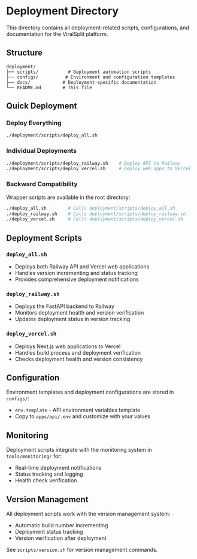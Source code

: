 # Deployment Directory

This directory contains all deployment-related scripts, configurations, and documentation for the ViralSplit platform.

## Structure

```
deployment/
├── scripts/           # Deployment automation scripts
├── configs/          # Environment and configuration templates  
├── docs/            # Deployment-specific documentation
└── README.md        # This file
```

## Quick Deployment

### Deploy Everything
```bash
./deployment/scripts/deploy_all.sh
```

### Individual Deployments
```bash
./deployment/scripts/deploy_railway.sh    # Deploy API to Railway
./deployment/scripts/deploy_vercel.sh     # Deploy web apps to Vercel
```

### Backward Compatibility
Wrapper scripts are available in the root directory:
```bash
./deploy_all.sh        # Calls deployment/scripts/deploy_all.sh
./deploy_railway.sh    # Calls deployment/scripts/deploy_railway.sh
./deploy_vercel.sh     # Calls deployment/scripts/deploy_vercel.sh
```

## Deployment Scripts

### `deploy_all.sh`
- Deploys both Railway API and Vercel web applications
- Handles version incrementing and status tracking
- Provides comprehensive deployment notifications

### `deploy_railway.sh` 
- Deploys the FastAPI backend to Railway
- Monitors deployment health and version verification
- Updates deployment status in version tracking

### `deploy_vercel.sh`
- Deploys Next.js web applications to Vercel
- Handles build process and deployment verification
- Checks deployment health and version consistency

## Configuration

Environment templates and deployment configurations are stored in `configs/`:

- `env.template` - API environment variables template
- Copy to `apps/api/.env` and customize with your values

## Monitoring

Deployment scripts integrate with the monitoring system in `tools/monitoring/` for:
- Real-time deployment notifications
- Status tracking and logging
- Health check verification

## Version Management

All deployment scripts work with the version management system:
- Automatic build number incrementing
- Deployment status tracking
- Version verification after deployment

See `scripts/version.sh` for version management commands.